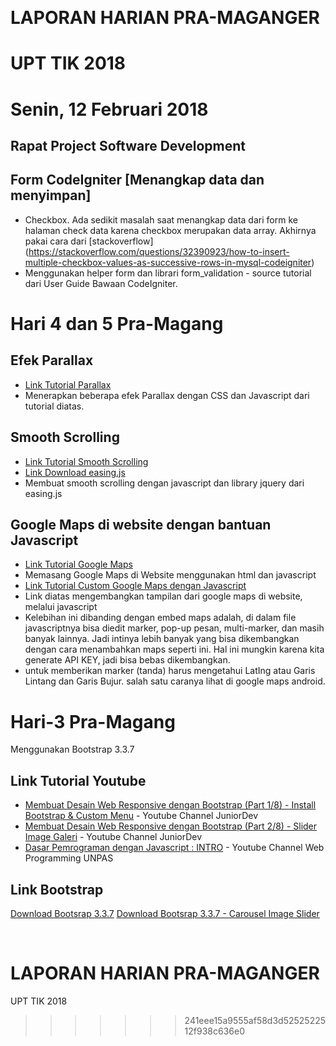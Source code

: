  
# LAPORAN HARIAN PRA-MAGANGER
UPT TIK 2018
=======

# Senin, 12 Februari 2018
## Rapat Project Software Development
## Form CodeIgniter [Menangkap data dan menyimpan]
* Checkbox. Ada sedikit masalah saat menangkap data dari form ke halaman check data karena checkbox merupakan data array. Akhirnya pakai cara dari [stackoverflow] (https://stackoverflow.com/questions/32390923/how-to-insert-multiple-checkbox-values-as-successive-rows-in-mysql-codeigniter)
* Menggunakan helper form dan librari form_validation - source tutorial dari User Guide Bawaan CodeIgniter.


# Hari 4 dan 5 Pra-Magang
## Efek Parallax
* [Link Tutorial Parallax](https://www.youtube.com/watch?v=cEkCIn4rY4Q )
* Menerapkan beberapa efek Parallax dengan CSS dan Javascript dari tutorial diatas.

## Smooth Scrolling
* [Link Tutorial Smooth Scrolling](https://www.youtube.com/watch?v=btYCEsKJ5k4 )
* [Link Download easing.js](http://gsgd.co.uk/sandbox/jquery/easing)
* Membuat smooth scrolling dengan javascript dan library jquery dari easing.js
 
## Google Maps di website dengan bantuan Javascript
* [Link Tutorial Google Maps](https://developers.google.com/maps/documentation/javascript/adding-a-google-map?hl=id )
* Memasang Google Maps di Website menggunakan html dan javascript
* [Link Tutorial Custom Google Maps dengan Javascript]()
* Link diatas mengembangkan tampilan dari google maps di website, melalui javascript
* Kelebihan ini dibanding dengan embed maps adalah, di dalam file javascriptnya bisa diedit marker, pop-up pesan, multi-marker, dan masih banyak lainnya. Jadi intinya lebih banyak yang bisa dikembangkan dengan cara menambahkan maps seperti ini. Hal ini mungkin karena kita generate API KEY, jadi bisa bebas dikembangkan.
* untuk memberikan marker (tanda) harus mengetahui LatIng atau Garis Lintang dan Garis Bujur. salah satu caranya lihat di google maps android.


# Hari-3 Pra-Magang

Menggunakan Bootstrap 3.3.7

## Link Tutorial Youtube 
* [Membuat Desain Web Responsive dengan Bootstrap (Part 1/8) - Install Bootstrap & Custom Menu](https://www.youtube.com/watch?v=34-1xDqytG4) - Youtube Channel JuniorDev
* [Membuat Desain Web Responsive dengan Bootstrap (Part 2/8) - Slider Image Galeri](https://www.youtube.com/watch?v=9z-YLZsWIDo) - Youtube Channel JuniorDev
* [Dasar Pemrograman dengan Javascript : INTRO](https://www.youtube.com/watch?v=RUTV_5m4VeI) - Youtube Channel Web Programming UNPAS

## Link Bootstrap
[Download Bootsrap 3.3.7](http://getbootstrap.com/docs/3.3/getting-started/#download)
[Download Bootsrap 3.3.7 - Carousel Image Slider](https://getbootstrap.com/docs/4.0/components/carousel/)



 
# LAPORAN HARIAN PRA-MAGANGER
UPT TIK 2018
>>>>>>> 241eee15a9555af58d3d5252522512f938c636e0

